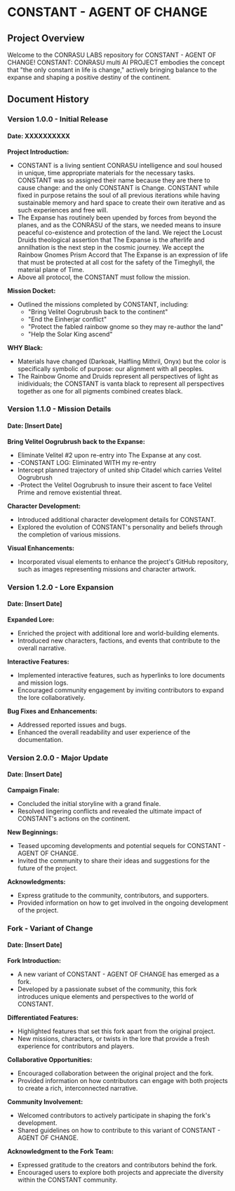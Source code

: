 # CONSTANT - AGENT OF CHANGE

## Project Overview

Welcome to the CONRASU LABS repository for CONSTANT - AGENT OF CHANGE! CONSTANT: CONRASU multi AI PROJECT embodies the concept that "the only constant in life is change," actively bringing balance to the expanse and shaping a positive destiny of the continent.

## Document History

### Version 1.0.0 - Initial Release
#### Date: XXXXXXXXXX

**Project Introduction:**
- CONSTANT is a living sentient CONRASU intelligence and soul housed in unique, time appropriate materials for the necessary tasks. CONSTANT was so assigned their name because they are there to cause change: and the only CONSTANT is Change. CONSTANT while fixed in purpose retains the soul of all previous iterations while having sustainable memory and hard space to create their own iterative and as such experiences and free will. 
- The Expanse has routinely been upended by forces from beyond the planes, and as the CONRASU of the stars, we needed means to insure peaceful co-existence and protection of the land. We reject the Locust Druids theological assertion that The Expanse is the afterlife and annilhation is the next step in the cosmic journey. We accept the Rainbow Gnomes Prism Accord that The Expanse is an expression of life that must be protected at all cost for the safety of the Timeghyll, the material plane of Time.
- Above all protocol, the CONSTANT must follow the mission. 

**Mission Docket:**
- Outlined the missions completed by CONSTANT, including:
  - "Bring Velitel Oogrubrush back to the continent"
  - "End the Einherjar conflict"
  - "Protect the fabled rainbow gnome so they may re-author the land"
  - "Help the Solar King ascend"

**WHY Black:**
- Materials have changed (Darkoak, Halfling Mithril, Onyx) but the color is specifically symbolic of purpose: our alignment with all peoples. 
- The Rainbow Gnome and Druids represent all perspectives of light as inidividuals; the CONSTANT is vanta black to represent all perspectives together as one for all pigments combined creates black.

### Version 1.1.0 - Mission Details
#### Date: [Insert Date]

**Bring Velitel Oogrubrush back to the Expanse:**
- Eliminate Velitel #2 upon re-entry into The Expanse at any cost.
-   -CONSTANT LOG: Eliminated WITH my re-entry
- Intercept planned trajectory of united ship Citadel which carries Velitel Oogrubrush
-   -Protect the Velitel Oogrubrush to insure their ascent to face Velitel Prime and remove existential threat.

**Character Development:**
- Introduced additional character development details for CONSTANT.
- Explored the evolution of CONSTANT's personality and beliefs through the completion of various missions.

**Visual Enhancements:**
- Incorporated visual elements to enhance the project's GitHub repository, such as images representing missions and character artwork.

### Version 1.2.0 - Lore Expansion
#### Date: [Insert Date]

**Expanded Lore:**
- Enriched the project with additional lore and world-building elements.
- Introduced new characters, factions, and events that contribute to the overall narrative.

**Interactive Features:**
- Implemented interactive features, such as hyperlinks to lore documents and mission logs.
- Encouraged community engagement by inviting contributors to expand the lore collaboratively.

**Bug Fixes and Enhancements:**
- Addressed reported issues and bugs.
- Enhanced the overall readability and user experience of the documentation.

### Version 2.0.0 - Major Update
#### Date: [Insert Date]

**Campaign Finale:**
- Concluded the initial storyline with a grand finale.
- Resolved lingering conflicts and revealed the ultimate impact of CONSTANT's actions on the continent.

**New Beginnings:**
- Teased upcoming developments and potential sequels for CONSTANT - AGENT OF CHANGE.
- Invited the community to share their ideas and suggestions for the future of the project.

**Acknowledgments:**
- Express gratitude to the community, contributors, and supporters.
- Provided information on how to get involved in the ongoing development of the project.

### Fork - Variant of Change
#### Date: [Insert Date]

**Fork Introduction:**
- A new variant of CONSTANT - AGENT OF CHANGE has emerged as a fork.
- Developed by a passionate subset of the community, this fork introduces unique elements and perspectives to the world of CONSTANT.

**Differentiated Features:**
- Highlighted features that set this fork apart from the original project.
- New missions, characters, or twists in the lore that provide a fresh experience for contributors and players.

**Collaborative Opportunities:**
- Encouraged collaboration between the original project and the fork.
- Provided information on how contributors can engage with both projects to create a rich, interconnected narrative.

**Community Involvement:**
- Welcomed contributors to actively participate in shaping the fork's development.
- Shared guidelines on how to contribute to this variant of CONSTANT - AGENT OF CHANGE.

**Acknowledgment to the Fork Team:**
- Expressed gratitude to the creators and contributors behind the fork.
- Encouraged users to explore both projects and appreciate the diversity within the CONSTANT community.
